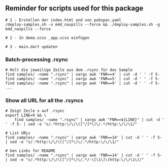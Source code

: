 ## Reminder for scripts used for this package

    # 1 - Erstellen der index.html und von pubspec.yaml
    /deploy-samples.sh -x m4d_navpills --force && ./deploy-samples.sh -g m4d_navpills --force
    
    # 2 - In demo.scss _app.scss einfügen
    
    # 3 - main.dart updaten 
    
### Batch-processing .rsync

    # Holt die jeweilige Zeile aus dem .rsync für das Sample
    find samples/ -name ".rsync" | xargs awk 'FNR==4' | cut -d ' ' -f 5-    
    find samples/ -name ".rsync" | xargs awk 'FNR==5' | cut -d ' ' -f 5-
    find samples/ -name ".rsync" | xargs awk 'FNR==9' | cut -d ' ' -f 5-
    ...    
    
### Show all URL for all the .rsyncs

    # Zeigt Zeile x auf .rsync
    export LINE=9 && \
        find samples/ -name ".rsync" | xargs awk "FNR==${LINE}" | cut -d ' ' -f 5- | sed -e "s/.*http:\/\/\([^/]*\)\/.*/http:\/\/\1/"
    
    # List URLs
    find samples/ -name ".rsync" | xargs awk 'FNR==14' | cut -d ' ' -f 5- | sed -e "s/.*http:\/\/\([^/]*\)\/.*/http:\/\/\1/"
    
    # Gen Links for README
    find samples/ -name ".rsync" | xargs awk 'FNR==14' | cut -d ' ' -f 5- | sed -e "s/.*http:\/\/\([^/]*\)\/.*/-\[\1\]\(http:\/\/\1\)/"        
